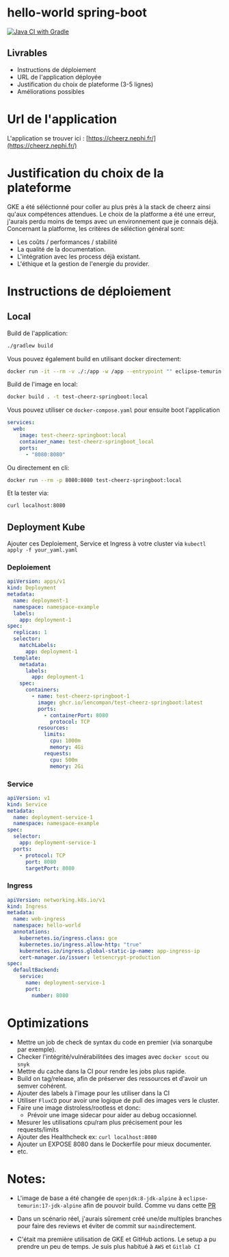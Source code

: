 # hello-world spring-boot
[![Java CI with Gradle](https://github.com/LenCompan/test-cheerz-springboot/actions/workflows/gradle.yml/badge.svg)](https://github.com/LenCompan/test-cheerz-springboot/actions/workflows/gradle.yml)

## Livrables
- Instructions de déploiement
- URL de l'application déployée
- Justification du choix de plateforme (3-5 lignes)
- Améliorations possibles

# Url de l'application
L'application se trouver ici : [https://cheerz.nephi.fr/](https://cheerz.nephi.fr/)


# Justification du choix de la plateforme

GKE a été séléctionné pour coller au plus près à la stack de cheerz ainsi qu'aux compétences attendues.
Le choix de la platforme a été une erreur, j'aurais perdu moins de temps avec un environnement que je connais déjà.
Concernant la platforme, les critères de séléction général sont:
 - Les coûts / performances / stabilité
 - La qualité de la documentation.
 - L'intégration avec les process déjà existant.
 - L'éthique et la gestion de l'energie du provider.

# Instructions de déploiement

## Local

Build de l'application:

```bash
./gradlew build
```

Vous pouvez également build en utilisant docker directement:
```bash
docker run -it --rm -v ./:/app -w /app --entrypoint "" eclipse-temurin:17-jdk ./gradlew build
```

Build de l'image en local:

```bash
docker build . -t test-cheerz-springboot:local
```

Vous pouvez utiliser ce `docker-compose.yaml` pour ensuite boot
l'application

```yaml
services:
  web:
    image: test-cheerz-springboot:local
    container_name: test-cheerz-springboot_local
    ports:
      - "8080:8080"
```

Ou directement en cli:
```bash
docker run --rm -p 8080:8080 test-cheerz-springboot:local
```

Et la tester via:

```bash
curl localhost:8080
```

## Deployment Kube

Ajouter ces Deploiement, Service et Ingress à votre cluster via `kubectl apply -f your_yaml.yaml`
### Deploiement
```yaml
apiVersion: apps/v1
kind: Deployment
metadata:
  name: deployment-1
  namespace: namespace-example
  labels:
    app: deployment-1
spec:
  replicas: 1
  selector:
    matchLabels:
      app: deployment-1
  template:
    metadata:
      labels:
        app: deployment-1
    spec:
      containers:
        - name: test-cheerz-springboot-1
          image: ghcr.io/lencompan/test-cheerz-springboot:latest
          ports:
            - containerPort: 8080
              protocol: TCP
          resources:
            limits:
              cpu: 1000m
              memory: 4Gi
            requests:
              cpu: 500m
              memory: 2Gi

```

### Service
```yaml
apiVersion: v1
kind: Service
metadata:
  name: deployment-service-1
  namespace: namespace-example
spec:
  selector:
    app: deployment-service-1
  ports:
    - protocol: TCP
      port: 8080
      targetPort: 8080

```

### Ingress
```yaml
apiVersion: networking.k8s.io/v1
kind: Ingress
metadata:
  name: web-ingress
  namespace: hello-world
  annotations:
    kubernetes.io/ingress.class: gce
    kubernetes.io/ingress.allow-http: "true"
    kubernetes.io/ingress.global-static-ip-name: app-ingress-ip
    cert-manager.io/issuer: letsencrypt-production
spec:
  defaultBackend:
    service:
      name: deployment-service-1
      port:
        number: 8080
```

# Optimizations
 - Mettre un job de check de syntax du code en premier (via sonarqube par exemple).
 - Checker l'intégrité/vulnérabilitées des images avec `docker scout` ou `snyk`
 - Mettre du cache dans la CI pour rendre les jobs plus rapide.
 - Build on tag/release, afin de préserver des ressources et d'avoir un semver cohérent.
 - Ajouter des labels à l'image pour les utiliser dans la CI
 - Utiliser `FluxCD` pour avoir une logique de pull des images vers le cluster.
 - Faire une image distroless/rootless et donc:
    - Prévoir une image sidecar pour aider au debug occasionnel.
 - Mesurer les utilisations cpu/ram plus précisement pour les requests/limits
 - Ajouter des Healthcheck ex: `curl localhost:8080`
 - Ajouter un EXPOSE 8080 dans le Dockerfile pour mieux documenter.
 - etc.

# Notes:
 - L'image de base a été changée de `openjdk:8-jdk-alpine` à `eclipse-temurin:17-jdk-alpine` afin de pouvoir build.
 Comme vu dans cette [PR](https://github.com/spring-guides/gs-spring-boot-docker/pull/111)

 - Dans un scénario réel, j'aurais sûrement créé une/de multiples branches pour faire des reviews et éviter de commit
 sur `main`directement.

 - C'était ma première utilisation de GKE et GitHub actions. Le setup a pu prendre un peu de temps. Je suis plus habitué
à `AWS` et `Gitlab CI`
